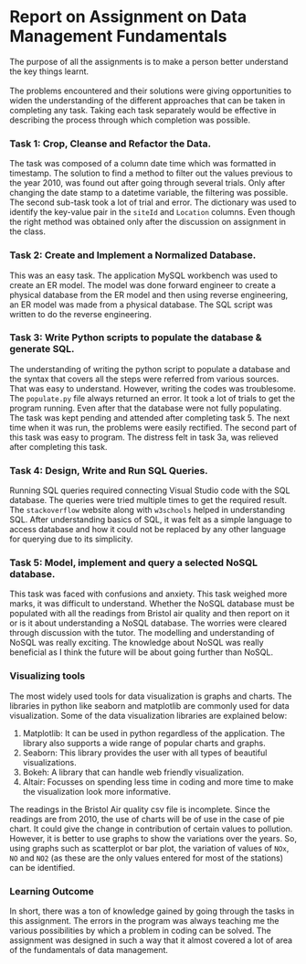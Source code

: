 # Report on Assignment on Data Management Fundamentals
The purpose of all the assignments is to make a person better understand the key things learnt. <br /> <br />
The problems encountered and their solutions were giving opportunities to widen the understanding of the different approaches that can be taken in completing any task. Taking each task separately would be effective in describing the process through which completion was possible.
### Task 1: Crop, Cleanse and Refactor the Data.
The task was composed of a column date time which was formatted in timestamp. The solution to find a method to filter out the values previous to the year 2010, was found out after going through several trials. Only after changing the date stamp to a datetime variable, the filtering was possible. The second sub-task took a lot of trial and error. The dictionary was used to identify the key-value pair in the `siteId` and `Location` columns. Even though the right method was obtained only after the discussion on assignment in the class.
### Task 2: Create and Implement a Normalized Database.
This was an easy task. The application MySQL workbench was used to create an ER model. The model was done forward engineer to create a physical database from the ER model and then using reverse engineering, an ER model was made from a physical database. The SQL script was written to do the reverse engineering.
### Task 3: Write Python scripts to populate the database & generate SQL.
The understanding of writing the python script to populate a database and the syntax that covers all the steps were referred from various sources. That was easy to understand. However, writing the codes was troublesome. The `populate.py` file always returned an error. It took a lot of trials to get the program running. Even after that the database were not fully populating. The task was kept pending and attended after completing task 5. The next time when it was run, the problems were easily rectified. The second part of this task was easy to program. The distress felt in task 3a, was relieved after completing this task.
### Task 4: Design, Write and Run SQL Queries.
Running SQL queries required connecting Visual Studio code with the SQL database. The queries were tried multiple times to get the required result. The `stackoverflow` website along with `w3schools` helped in understanding SQL. After understanding basics of SQL, it was felt as a simple language to access database and how it could not be replaced by any other language for querying due to its simplicity.
### Task 5: Model, implement and query a selected NoSQL database.   
This task was faced with confusions and anxiety. This task weighed more marks, it was difficult to understand. Whether the NoSQL database must be populated with all the readings from Bristol air quality and then report on it or is it about understanding a NoSQL database. The worries were cleared through discussion with the tutor. The modelling and understanding of NoSQL was really exciting. The knowledge about NoSQL was really beneficial as I think the future will be about going further than NoSQL.
### Visualizing tools         
The most widely used tools for data visualization is graphs and charts. The libraries in python like seaborn and matplotlib are commonly used for data visualization. Some of the data visualization libraries are explained below:
1.  Matplotlib: It can be used in python regardless of the application. The library also supports a wide range of popular charts and graphs.
2.  Seaborn: This library provides the user with all types of beautiful visualizations.
3.  Bokeh: A library that can handle web friendly visualization.
4.  Altair: Focusses on spending less time in coding and more time to make the visualization look more informative.

The readings in the Bristol Air quality csv file is incomplete. Since the readings are from 2010, the use of charts will be of use in the case of  pie chart. It could give the change in contribution of certain values to pollution. However, it is better to use graphs to show the variations over the years. So, using graphs such as scatterplot or bar plot, the variation of values of `NOx`, `NO` and `NO2` (as these are the only values entered for most of the stations) can be identified.

### Learning Outcome
In short, there was a ton of knowledge gained by going through the tasks in this assignment. The errors in the program was always teaching me the various possibilities by which a problem in coding can be solved. The assignment was designed in such a way that it almost covered a lot of area of the fundamentals of data management.

